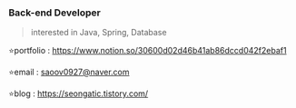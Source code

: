 ### Back-end Developer
>interested in Java, Spring, Database
>
:star:portfolio : https://www.notion.so/30600d02d46b41ab86dccd042f2ebaf1

:star:email : saoov0927@naver.com

:star:blog : https://seongatic.tistory.com/
